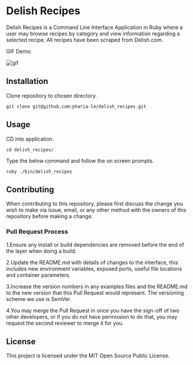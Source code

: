 # Delish Recipes

Delish Recipes is a Command Line Interface Application in Ruby where a user may browse recipes by category and view information regarding a selected recipe. All recipes have been scraped from Delish.com.

GIF Demo:

![gif](https://i.imgur.com/8vHk4Q5.gif)

## Installation

Clone repository to chosen directory.

```
git clone git@github.com:pharia-le/delish_recipes.git
```

## Usage

CD into application.

```
cd delish_recipes/
```

Type the below command and follow the on screen prompts.

```    
ruby ./bin/delish_recipes
```

## Contributing

When contributing to this repository, please first discuss the change you wish to make via issue, email, or any other method with the owners of this repository before making a change.

### Pull Request Process

1.Ensure any install or build dependencies are removed before the end of the layer when doing a build.

2.Update the README.md with details of changes to the interface, this includes new environment variables, exposed ports, useful file locations and container parameters.

3.Increase the version numbers in any examples files and the README.md to the new version that this Pull Request would represent. The versioning scheme we use is SemVer.

4.You may merge the Pull Request in once you have the sign-off of two other developers, or if you do not have permission to do that, you may request the second reviewer to merge it for you.

## License

This project is licensed under the MIT Open Source Public License.